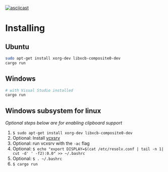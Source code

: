 [![asciicast](https://asciinema.org/a/tVQMk2d11rrVie1KilyFKv4He.svg)](https://asciinema.org/a/tVQMk2d11rrVie1KilyFKv4He)

# Installing

## Ubuntu

```bash
sudo apt-get install xorg-dev libxcb-composite0-dev
cargo run
```

## Windows

```bash
# with Visual Studio installed
cargo run
```

## Windows subsystem for linux

_Optional steps below are for enabling clipboard support_

1. `$ sudo apt-get install xorg-dev libxcb-composite0-dev`
1. Optional: Install [vcxsrv](https://sourceforge.net/projects/vcxsrv/)
1. Optional: run vcxsrv with the `-ac` flag
1. Optional: `$ echo "export DISPLAY=$(cat /etc/resolv.conf | tail -n 1| cut -d' ' -f2):0.0" >> ~/.bashrc`
1. Optional: `$ . ~/.bashrc`
1. `$ cargo run`
